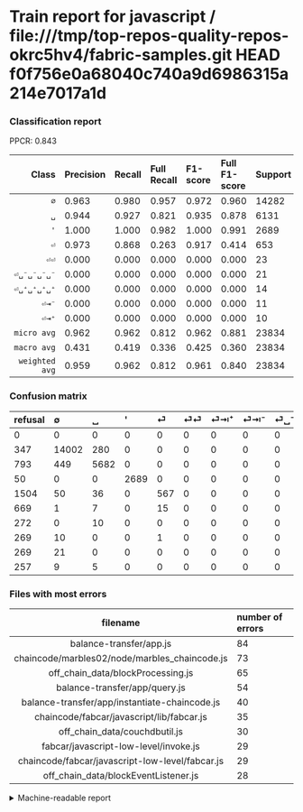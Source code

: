 # Train report for javascript / file:///tmp/top-repos-quality-repos-okrc5hv4/fabric-samples.git HEAD f0f756e0a68040c740a9d6986315a214e7017a1d

### Classification report

PPCR: 0.843

| Class | Precision | Recall | Full Recall | F1-score | Full F1-score | Support | Full Support | PPCR |
|------:|:----------|:-------|:------------|:---------|:---------|:--------|:-------------|:-----|
| `∅` | 0.963| 0.980| 0.957| 0.972| 0.960| 14282| 14629| 0.976 |
| `␣` | 0.944| 0.927| 0.821| 0.935| 0.878| 6131| 6924| 0.885 |
| `'` | 1.000| 1.000| 0.982| 1.000| 0.991| 2689| 2739| 0.982 |
| `⏎` | 0.973| 0.868| 0.263| 0.917| 0.414| 653| 2157| 0.303 |
| `⏎⏎` | 0.000| 0.000| 0.000| 0.000| 0.000| 23| 692| 0.033 |
| `⏎␣⁻␣⁻␣⁻␣⁻` | 0.000| 0.000| 0.000| 0.000| 0.000| 21| 290| 0.072 |
| `⏎␣⁺␣⁺␣⁺␣⁺` | 0.000| 0.000| 0.000| 0.000| 0.000| 14| 271| 0.052 |
| `⏎⇥⁻` | 0.000| 0.000| 0.000| 0.000| 0.000| 11| 280| 0.039 |
| `⏎⇥⁺` | 0.000| 0.000| 0.000| 0.000| 0.000| 10| 282| 0.035 |
| `micro avg` | 0.962| 0.962| 0.812| 0.962| 0.881| 23834| 28264| 0.843 |
| `macro avg` | 0.431| 0.419| 0.336| 0.425| 0.360| 23834| 28264| 0.843 |
| `weighted avg` | 0.959| 0.962| 0.812| 0.961| 0.840| 23834| 28264| 0.843 |

### Confusion matrix

|refusal|  ∅| ␣| '| ⏎| ⏎⏎| ⏎⇥⁺| ⏎⇥⁻| ⏎␣⁻␣⁻␣⁻␣⁻| ⏎␣⁺␣⁺␣⁺␣⁺| 
|:---|:---|:---|:---|:---|:---|:---|:---|:---|:---|
|0 |0 |0 |0 |0 |0 |0 |0 |0 |0 |
|347 |14002 |280 |0 |0 |0 |0 |0 |0 |0 |
|793 |449 |5682 |0 |0 |0 |0 |0 |0 |0 |
|50 |0 |0 |2689 |0 |0 |0 |0 |0 |0 |
|1504 |50 |36 |0 |567 |0 |0 |0 |0 |0 |
|669 |1 |7 |0 |15 |0 |0 |0 |0 |0 |
|272 |0 |10 |0 |0 |0 |0 |0 |0 |0 |
|269 |10 |0 |0 |1 |0 |0 |0 |0 |0 |
|269 |21 |0 |0 |0 |0 |0 |0 |0 |0 |
|257 |9 |5 |0 |0 |0 |0 |0 |0 |0 |

### Files with most errors

| filename | number of errors|
|:----:|:-----|
| balance-transfer/app.js | 84 |
| chaincode/marbles02/node/marbles_chaincode.js | 73 |
| off_chain_data/blockProcessing.js | 65 |
| balance-transfer/app/query.js | 54 |
| balance-transfer/app/instantiate-chaincode.js | 40 |
| chaincode/fabcar/javascript/lib/fabcar.js | 35 |
| off_chain_data/couchdbutil.js | 30 |
| fabcar/javascript-low-level/invoke.js | 29 |
| chaincode/fabcar/javascript-low-level/fabcar.js | 29 |
| off_chain_data/blockEventListener.js | 28 |

<details>
    <summary>Machine-readable report</summary>
```json
{
  "cl_report": {"\u0027": {"f1-score": 1.0, "precision": 1.0, "recall": 1.0, "support": 2689}, "macro avg": {"f1-score": 0.4249176534671683, "precision": 0.43103063860628654, "recall": 0.4194956303520534, "support": 23834}, "micro avg": {"f1-score": 0.9624905597046236, "precision": 0.9624905597046236, "recall": 0.9624905597046236, "support": 23834}, "weighted avg": {"f1-score": 0.9607164267448011, "precision": 0.9592389640567913, "recall": 0.9624905597046236, "support": 23834}, "\u2205": {"f1-score": 0.9715514848737162, "precision": 0.9628661807179205, "recall": 0.9803949026746954, "support": 14282}, "\u23ce": {"f1-score": 0.9174757281553397, "precision": 0.9725557461406518, "recall": 0.8683001531393568, "support": 653}, "\u23ce\u21e5\u207a": {"f1-score": 0.0, "precision": 0.0, "recall": 0.0, "support": 10}, "\u23ce\u21e5\u207b": {"f1-score": 0.0, "precision": 0.0, "recall": 0.0, "support": 11}, "\u23ce\u23ce": {"f1-score": 0.0, "precision": 0.0, "recall": 0.0, "support": 23}, "\u23ce\u2423\u207a\u2423\u207a\u2423\u207a\u2423\u207a": {"f1-score": 0.0, "precision": 0.0, "recall": 0.0, "support": 14}, "\u23ce\u2423\u207b\u2423\u207b\u2423\u207b\u2423\u207b": {"f1-score": 0.0, "precision": 0.0, "recall": 0.0, "support": 21}, "\u2423": {"f1-score": 0.9352316681754589, "precision": 0.9438538205980066, "recall": 0.9267656173544283, "support": 6131}},
  "cl_report_full": {"\u0027": {"f1-score": 0.9907885040530582, "precision": 1.0, "recall": 0.981745162468054, "support": 2739}, "macro avg": {"f1-score": 0.36028748393414606, "precision": 0.43103063860628654, "recall": 0.33581934413596326, "support": 28264}, "micro avg": {"f1-score": 0.8806480095205189, "precision": 0.9624905597046236, "recall": 0.8116331729408435, "support": 28264}, "weighted avg": {"f1-score": 0.8395510550310045, "precision": 0.900715254598374, "recall": 0.8116331729408435, "support": 28264}, "\u2205": {"f1-score": 0.9599945151006136, "precision": 0.9628661807179205, "recall": 0.9571399275411853, "support": 14629}, "\u23ce": {"f1-score": 0.4138686131386861, "precision": 0.9725557461406518, "recall": 0.26286509040333794, "support": 2157}, "\u23ce\u21e5\u207a": {"f1-score": 0.0, "precision": 0.0, "recall": 0.0, "support": 282}, "\u23ce\u21e5\u207b": {"f1-score": 0.0, "precision": 0.0, "recall": 0.0, "support": 280}, "\u23ce\u23ce": {"f1-score": 0.0, "precision": 0.0, "recall": 0.0, "support": 692}, "\u23ce\u2423\u207a\u2423\u207a\u2423\u207a\u2423\u207a": {"f1-score": 0.0, "precision": 0.0, "recall": 0.0, "support": 271}, "\u23ce\u2423\u207b\u2423\u207b\u2423\u207b\u2423\u207b": {"f1-score": 0.0, "precision": 0.0, "recall": 0.0, "support": 290}, "\u2423": {"f1-score": 0.8779357231149566, "precision": 0.9438538205980066, "recall": 0.8206239168110918, "support": 6924}},
  "ppcr": 0.8432635154259835
}
```
</details>
